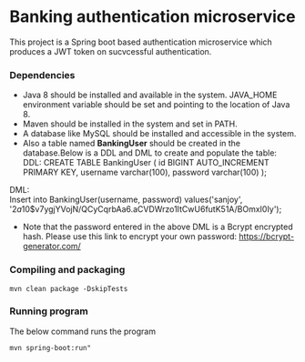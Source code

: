 # Banking authentication microservice
This project is a Spring boot based authentication microservice which produces a JWT token on sucvcessful authentication.



### Dependencies

* Java 8 should be installed and available in the system. JAVA_HOME environment variable should be set and pointing to the location of Java 8.
* Maven should be installed in the system and set in PATH.
* A database like MySQL should be installed and accessible in the system.
* Also a table named **BankingUser** should be created in the database.Below is a DDL and DML to create and populate the table:     
DDL: 
CREATE TABLE BankingUser (
    id BIGINT AUTO_INCREMENT PRIMARY KEY,
    username varchar(100),
    password varchar(100)
);    

DML:    
Insert into BankingUser(username, password) values('sanjoy', '$2a$10$v7ygjYVojN/QCyCqrbAa6.aCVDWrzo1ItCwU6futK51A/BOmxI0Iy');        
* Note that the password entered in the above DML is a Bcrypt encrypted hash. Please use this link to encrypt your own password: https://bcrypt-generator.com/    

### Compiling and packaging

 `mvn clean package -DskipTests `

### Running program

The below command runs the program            

`mvn spring-boot:run" `
